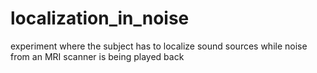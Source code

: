 # localization_in_noise
experiment where the subject has to localize sound sources while noise from an MRI scanner is being played back
